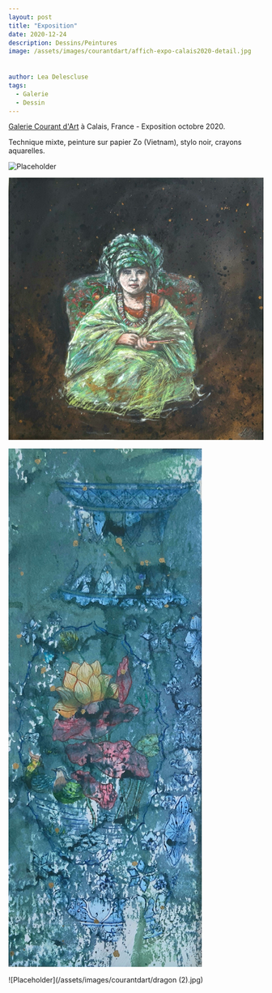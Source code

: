 ```yaml
---
layout: post
title: "Exposition"
date: 2020-12-24
description: Dessins/Peintures
image: /assets/images/courantdart/affich-expo-calais2020-detail.jpg


author: Lea Delescluse
tags:
  - Galerie
  - Dessin
---
```

<a href="https://www.facebook.com/calais.courantdart.3">Galerie Courant d'Art</a> à Calais, France - Exposition octobre 2020.

Technique mixte, peinture sur papier Zo (Vietnam), stylo noir, crayons aquarelles. 

![Placeholder](/assets/images/courantdart/CafeHanoi.jpg)

![Placeholder](/assets/images/courantdart/Origine1.jpg)

![Placeholder](/assets/images/courantdart/Evasion.jpg)

![Placeholder](/assets/images/courantdart/dragon (2).jpg)




